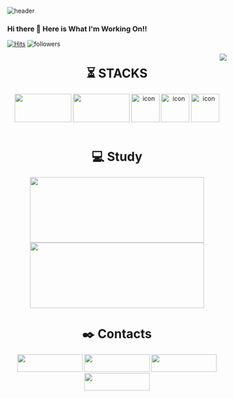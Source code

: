 <!--Header-->
![header](https://capsule-render.vercel.app/api?type=wave&color=auto&customColorList=0,2,2,5,30&height=300&section=header&text=Welcome%20GitHub&fontSize=80&fontAlignY=40&desc=GonoBae&animation=twinkling)
### Hi there 👋 Here is What I'm Working On!!
<!--Hits--> 
[![Hits](https://hits.seeyoufarm.com/api/count/incr/badge.svg?url=https://github.com/GonoBae&count_bg=%23099DD7&title_bg=%23555555&icon=&icon_color=%23E7E7E7&title=hits&edge_flat=false)](https://hits.seeyoufarm.com)
![followers](https://img.shields.io/github/followers/GonoBae?style=social)

<img align='right' src="http://mazassumnida.wtf/api/v2/generate_badge?boj=qldrhqorhsh">


<div align=center><h1>⏳ STACKS</h1></div>
<div align=center>
  <img src="https://img.shields.io/badge/unity-black?style=for-the-badge&logo=Unity&logoColor=white", width = "130" height = "65">
  <img src="https://img.shields.io/badge/unreal-black?style=for-the-badge&logo=Unreal Engine&logoColor=#0E1128", width = "130" height = "65">
  <img src="https://techstack-generator.vercel.app/csharp-icon.svg" alt="icon" width="65" height="65" />
  <img src="https://techstack-generator.vercel.app/cpp-icon.svg" alt="icon" width="65" height="65" />
  <img src="https://techstack-generator.vercel.app/python-icon.svg" alt="icon" width="65" height="65" />
  <!-- <img src="https://img.shields.io/badge/C-339AF0?style=for-the-badge&logo=C&logoColor=white", width = "100", height = "100"> -->
</div>

<br/>


<div align=middle><h1>💻 Study</h1></div>
<div align=middle>
<!--GitHub Stats-->
<img align='' src="https://github-readme-stats.vercel.app/api?username=GonoBae&theme=tokyonight&show_icons=true", width = 400, height = 150>
<!--Top Langs-->
<img align='' src="https://github-readme-stats.vercel.app/api/top-langs/?username=GonoBae&layout=compact&theme=tokyonight", width = 400, height = 150>



<div align=middle><h1>✒️ Contacts</h1></div>
<a href="https://medium.com/@qldrhqorhsh" target="_blank"><img src="https://img.shields.io/badge/MediumBlog-important?style=flat&logo=Medium&logoColor=white", width = "150" height = "40"/></a>
<a href="https://gonobae.github.io/" target="_blank"><img src="https://img.shields.io/badge/GitHubPost-important?style=flat&logo=GitHub Pages&logoColor=white", width = "150" height = "40"/></a>
<a href="https://www.youtube.com/watch?v=dwD6tOVq3Vw" target="_blank"><img src="https://img.shields.io/badge/R D R-important?style=flat&logo=YouTube&logoColor=white", width = "150" height = "40"/></a>
<a href="https://www.youtube.com/watch?v=hJs4BHvKOXk" target="_blank"><img src="https://img.shields.io/badge/To Dream-important?style=flat&logo=YouTube&logoColor=white", width = "150" height = "40"/></a>
</div>
